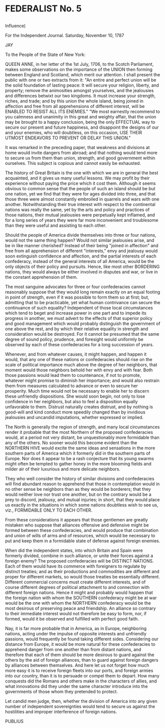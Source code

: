 # FEDERALIST No. 5
## 

Influence)

For the Independent Journal. Saturday, November 10, 1787

JAY

To the People of the State of New York:

QUEEN ANNE, in her letter of the 1st July, 1706, to the Scotch
Parliament, makes some observations on the importance of the UNION then
forming between England and Scotland, which merit our attention. I shall
present the public with one or two extracts from it: "An entire and
perfect union will be the solid foundation of lasting peace: It will
secure your religion, liberty, and property; remove the animosities
amongst yourselves, and the jealousies and differences betwixt our two
kingdoms. It must increase your strength, riches, and trade; and by
this union the whole island, being joined in affection and free from all
apprehensions of different interest, will be ENABLED TO RESIST ALL ITS
ENEMIES." "We most earnestly recommend to you calmness and unanimity in
this great and weighty affair, that the union may be brought to a happy
conclusion, being the only EFFECTUAL way to secure our present and
future happiness, and disappoint the designs of our and your enemies,
who will doubtless, on this occasion, USE THEIR UTMOST ENDEAVORS TO
PREVENT OR DELAY THIS UNION."

It was remarked in the preceding paper, that weakness and divisions at
home would invite dangers from abroad; and that nothing would tend more
to secure us from them than union, strength, and good government within
ourselves. This subject is copious and cannot easily be exhausted.

The history of Great Britain is the one with which we are in general the
best acquainted, and it gives us many useful lessons. We may profit by
their experience without paying the price which it cost them. Although
it seems obvious to common sense that the people of such an island
should be but one nation, yet we find that they were for ages divided
into three, and that those three were almost constantly embroiled in
quarrels and wars with one another. Notwithstanding their true interest
with respect to the continental nations was really the same, yet by the
arts and policy and practices of those nations, their mutual jealousies
were perpetually kept inflamed, and for a long series of years they
were far more inconvenient and troublesome than they were useful and
assisting to each other.

Should the people of America divide themselves into three or four
nations, would not the same thing happen? Would not similar jealousies
arise, and be in like manner cherished? Instead of their being "joined
in affection" and free from all apprehension of different "interests,"
envy and jealousy would soon extinguish confidence and affection,
and the partial interests of each confederacy, instead of the general
interests of all America, would be the only objects of their policy and
pursuits. Hence, like most other BORDERING nations, they would always
be either involved in disputes and war, or live in the constant
apprehension of them.

The most sanguine advocates for three or four confederacies cannot
reasonably suppose that they would long remain exactly on an equal
footing in point of strength, even if it was possible to form them so at
first; but, admitting that to be practicable, yet what human contrivance
can secure the continuance of such equality? Independent of those local
circumstances which tend to beget and increase power in one part and to
impede its progress in another, we must advert to the effects of that
superior policy and good management which would probably distinguish the
government of one above the rest, and by which their relative equality
in strength and consideration would be destroyed. For it cannot be
presumed that the same degree of sound policy, prudence, and foresight
would uniformly be observed by each of these confederacies for a long
succession of years.

Whenever, and from whatever causes, it might happen, and happen it
would, that any one of these nations or confederacies should rise on the
scale of political importance much above the degree of her neighbors,
that moment would those neighbors behold her with envy and with fear.
Both those passions would lead them to countenance, if not to promote,
whatever might promise to diminish her importance; and would also
restrain them from measures calculated to advance or even to secure her
prosperity. Much time would not be necessary to enable her to discern
these unfriendly dispositions. She would soon begin, not only to lose
confidence in her neighbors, but also to feel a disposition equally
unfavorable to them. Distrust naturally creates distrust, and by nothing
is good-will and kind conduct more speedily changed than by invidious
jealousies and uncandid imputations, whether expressed or implied.

The North is generally the region of strength, and many local
circumstances render it probable that the most Northern of the proposed
confederacies would, at a period not very distant, be unquestionably
more formidable than any of the others. No sooner would this become
evident than the NORTHERN HIVE would excite the same ideas and
sensations in the more southern parts of America which it formerly
did in the southern parts of Europe. Nor does it appear to be a rash
conjecture that its young swarms might often be tempted to gather honey
in the more blooming fields and milder air of their luxurious and more
delicate neighbors.

They who well consider the history of similar divisions and
confederacies will find abundant reason to apprehend that those in
contemplation would in no other sense be neighbors than as they would
be borderers; that they would neither love nor trust one another, but on
the contrary would be a prey to discord, jealousy, and mutual injuries;
in short, that they would place us exactly in the situations in which
some nations doubtless wish to see us, viz., FORMIDABLE ONLY TO EACH
OTHER.

From these considerations it appears that those gentlemen are greatly
mistaken who suppose that alliances offensive and defensive might be
formed between these confederacies, and would produce that combination
and union of wills of arms and of resources, which would be necessary
to put and keep them in a formidable state of defense against foreign
enemies.

When did the independent states, into which Britain and Spain were
formerly divided, combine in such alliance, or unite their forces
against a foreign enemy? The proposed confederacies will be DISTINCT
NATIONS. Each of them would have its commerce with foreigners to
regulate by distinct treaties; and as their productions and commodities
are different and proper for different markets, so would those treaties
be essentially different. Different commercial concerns must create
different interests, and of course different degrees of political
attachment to and connection with different foreign nations. Hence it
might and probably would happen that the foreign nation with whom the
SOUTHERN confederacy might be at war would be the one with whom the
NORTHERN confederacy would be the most desirous of preserving peace and
friendship. An alliance so contrary to their immediate interest would
not therefore be easy to form, nor, if formed, would it be observed and
fulfilled with perfect good faith.

Nay, it is far more probable that in America, as in Europe, neighboring
nations, acting under the impulse of opposite interests and unfriendly
passions, would frequently be found taking different sides. Considering
our distance from Europe, it would be more natural for these
confederacies to apprehend danger from one another than from distant
nations, and therefore that each of them should be more desirous to
guard against the others by the aid of foreign alliances, than to guard
against foreign dangers by alliances between themselves. And here let us
not forget how much more easy it is to receive foreign fleets into our
ports, and foreign armies into our country, than it is to persuade or
compel them to depart. How many conquests did the Romans and others make
in the characters of allies, and what innovations did they under
the same character introduce into the governments of those whom they
pretended to protect.

Let candid men judge, then, whether the division of America into any
given number of independent sovereignties would tend to secure us
against the hostilities and improper interference of foreign nations.

PUBLIUS




